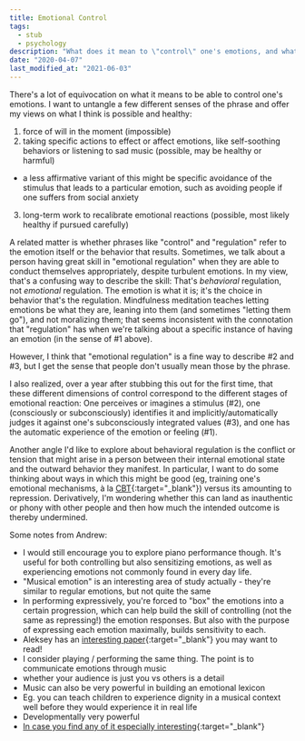 ```yaml
---
title: Emotional Control
tags:
  - stub
  - psychology
description: "What does it mean to \"control\" one's emotions, and what's healthy or even possible?"
date: "2020-04-07"
last_modified_at: "2021-06-03"
---
```


There's a lot of equivocation on what it means to be able to control one's emotions. I want to untangle a few different senses of the phrase and offer my views on what I think is possible and healthy:

1. force of will in the moment (impossible)
2. taking specific actions to effect or affect emotions, like self-soothing behaviors or listening to sad music (possible, may be healthy or harmful)
  * a less affirmative variant of this might be specific avoidance of the stimulus that leads to a particular emotion, such as avoiding people if one suffers from social anxiety
3. long-term work to recalibrate emotional reactions (possible, most likely healthy if pursued carefully)

A related matter is whether phrases like "control" and "regulation" refer to the emotion itself or the behavior that results. Sometimes, we talk about a person having great skill in "emotional regulation" when they are able to conduct themselves appropriately, despite turbulent emotions. In my view, that's a confusing way to describe the skill: That's _behavioral_ regulation, not _emotional_ regulation. The emotion is what it is; it's the choice in behavior that's the regulation. Mindfulness meditation teaches letting emotions be what they are, leaning into them (and sometimes "letting them go"), and not moralizing them; that seems inconsistent with the connotation that "regulation" has when we're talking about a specific instance of having an emotion (in the sense of #1 above).

However, I think that "emotional regulation" is a fine way to describe #2 and #3, but I get the sense that people don't usually mean those by the phrase.

I also realized, over a year after stubbing this out for the first time, that these different dimensions of control correspond to the different stages of emotional reaction: One perceives or imagines a stimulus (#2), one (consciously or subconsciously) identifies it and implicitly/automatically judges it against one's subconsciously integrated values (#3), and one has the automatic experience of the emotion or feeling (#1).

Another angle I'd like to explore about behavioral regulation is the conflict or tension that might arise in a person between their internal emotional state and the outward behavior they manifest. In particular, I want to do some thinking about ways in which this might be good (eg, training one's emotional mechanisms, à la [CBT](https://en.wikipedia.org/wiki/Cognitive_behavioral_therapy){:target="&lowbar;blank"}) versus its amounting to repression. Derivatively, I'm wondering whether this can land as inauthentic or phony with other people and then how much the intended outcome is thereby undermined.

Some notes from Andrew:

* I would still encourage you to explore piano performance though. It's useful for both controlling but also sensitizing emotions, as well as experiencing emotions not commonly found in every day life.
* "Musical emotion" is an interesting area of study actually - they're similar to regular emotions, but not quite the same
* In performing expressively, you're forced to "box" the emotions into a certain progression, which can help build the skill of controlling (not the same as repressing!) the emotion responses. But also with the purpose of expressing each emotion maximally, builds sensitivity to each.
* Aleksey has an [interesting paper](https://www.academia.edu/8648360/Can_Music_Hurt_-_Music_and_Violence){:target="&lowbar;blank"} you may want to read!
* I consider playing / performing the same thing. The point is to communicate emotions through music
* whether your audience is just you vs others is a detail
* Music can also be very powerful in building an emotional lexicon
* Eg. you can teach children to experience dignity in a musical context well before they would experience it in real life
* Developmentally very powerful
* [In case you find any of it especially interesting](http://www.alekseynikolsky.com/research){:target="&lowbar;blank"}
